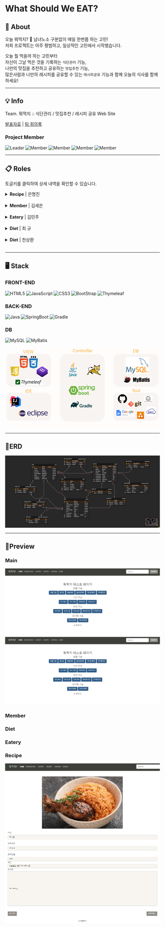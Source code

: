 # What Should We EAT?
    
## 🔎 About   

오늘 뭐먹지? 🤔 남녀노소 구분없이 매일 한번쯤 하는 고민!   
저희 프로젝트는 아주 평범하고, 일상적인 고민에서 시작했습니다.   

오늘 뭘 먹을까 하는 고민부터    
자신이 그날 먹은 것을 기록하는 ```식단관리``` 기능,   
 나만의 맛집을 추천하고 공유하는 ```맛집추천``` 기능,    
 많은사람과 나만의 레시피를 공유할 수 있는 ```레시피공유``` 기능과 함께 오늘의 식사를 함께하세요!   

-----------------------------------------------------------
## 💡 Info   
Team. 뭐먹지 :: 식단관리 / 맛집추천 / 레시피 공유 Web Site

[발표자료](https://github.com/bit-eat/eatingday/blob/main/files/%EC%B5%9C%EC%A2%85%20%EB%B0%9C%ED%91%9C.pdf) | [팀 회의록](https://docs.google.com/spreadsheets/d/1LeM_IagiekV9kY9VN-xtP1_7qThGiwvBIRPWcRB2h9A/edit?usp=sharing)

### Project Member 
![Leader](https://img.shields.io/badge/Leader-%EC%9D%80%EB%AA%85%EC%A7%84-green.svg?style=flat)
![Member](https://img.shields.io/badge/Member-%EA%B9%80%EC%84%B8%EC%9D%80-yellow.svg?style=flat)
![Member](https://img.shields.io/badge/Member-%EA%B9%80%EB%AF%BC%EC%A3%BC-ff69b4.svg?style=flat)
![Member](https://img.shields.io/badge/Member-%EC%B5%9C%20%EA%B7%9C-violet.svg?style=flat)
![Member](https://img.shields.io/badge/Member-%EC%B2%9C%EC%83%81%ED%99%98-blue.svg?style=flat)   

------------------------------------------------------------
## 📋 Roles
토글키를 클릭하여 상세 내역을 확인할 수 있습니다.

<details>
<summary><b>Recipe</b> | 은명진 </summary>
<div markdown="1">
<a href ="https://github.com/devLayla"> <img src="https://img.shields.io/badge/GitHub-%EC%9D%80%EB%AA%85%EC%A7%84-green.svg?style=flat-square"></a> <br>
<h3>Contributions</h3>
<ul>
<li>아이디어 기획 / 제안</li>
<li>일정관리 / 간트차트 작성</li>
<li>클래스 다이어그램 / 시퀀스 다이어그램 / UI스토리보드 작성</li>
<li>ERD 작성</li>
<li>레시피 관련 기능 - CRUD기능</li>
<li>레시피 즐겨찾기 - 검색기능</li>
<li>레시피 태그별 검색</li>
</ul>
</div>
</details><br>

<details>
<summary><b>Member</b> | 김세은 </summary>
<div markdown="1">
<a href ="https://github.com/seeun0724"> <img src="https://img.shields.io/badge/GitHub-%EA%B9%80%EC%84%B8%EC%9D%80-yellow.svg?style=flat-square"></a> <br>
<h3>Contributions</h3>
<ul>
<li>아이디어 기획 / 제안</li>
<li>클래스 다이어그램 / 시퀀스 다이어그램 / UI스토리보드 작성</li>
<li>멤버/어드민 관련 기능 - CRUD기능</li>
<li>HttpSession을 통한 로그인 유지</li>
</ul>
</div>
</details><br>

<details>
<summary><b>Eatery</b> | 김민주 </summary>
<div markdown="1">
<a href ="https://github.com/minju8134"> <img src="https://img.shields.io/badge/Eatery-%EA%B9%80%EB%AF%BC%EC%A3%BC-ff69b4.svg?style=flat-square"></a> <br>
<h3>Contributions</h3>
<ul>
<li>아이디어 기획 / 제안</li>
<li>클래스 다이어그램 / 시퀀스 다이어그램 / UI스토리보드 작성</li>
<li>유즈케이스 다이어그램 작성</li>
<li>음식점 관련 기능 - CRUD기능</li>
<li>음식점 즐겨찾기 - 검색기능</li>
</ul>
</div>
</details> <br>

<details>
<summary><b>Diet</b> | 최 규 </summary>
<div markdown="1">
<a href ="https://github.com/kyuchoi1231"> <img src="https://img.shields.io/badge/Diet-%EC%B5%9C%20%EA%B7%9C-violet.svg?style=flat-square"></a> <br>
<h3>Contributions</h3>
<ul>
<li>아이디어 기획 / 제안</li>
<li>클래스 다이어그램 / 시퀀스 다이어그램 / UI스토리보드 작성</li>
<li>식단 관련 기능 - CRUD기능</li>
<li>식단 추천기능 - API사용</li>
</ul>
</div>
</details><br>

<details>
<summary><b>Diet</b> | 천상환 </summary>
<div markdown="1">
<a href ="https://github.com/MtDeodeok"> <img src="https://img.shields.io/badge/Diet-%EC%B2%9C%EC%83%81%ED%99%98-blue.svg?style=flat-square"></a> <br>
<h3>Contributions</h3>
<ul>
<li>아이디어 기획 / 제안</li>
<li>클래스 다이어그램 / 시퀀스 다이어그램 / UI스토리보드 작성</li>
<li>회의록 작성</li>
<li>식단 관련 기능 - CRUD기능</li>
<li>식단 추천기능 - API사용</li>
<li>음식점 즐겨찾기 - 검색기능</li>
<li>HttpSession을 통한 로그인 유지</li>
</ul>
</div>
</details><br>

------------------------------------------------------------
## 🖥️ Stack
### FRONT-END
![HTML5](https://img.shields.io/badge/View-HTML-orange?style=flat-square&logo=HTML5)
![JavaScript](https://img.shields.io/badge/View-JavaScript-yellow?style=flat-square&logo=javascript)
![CSS3](https://img.shields.io/badge/View-CSS3-blue?style=flat-square&logo=CSS3) 
![BootStrap](https://img.shields.io/badge/View-Bootstrap-7952B3?style=flat-square&logo=Bootstrap) 
![Thymeleaf](https://img.shields.io/badge/View-Thymeleaf-006009?style=flat-square&logo=Thymeleaf) 

### BACK-END
![Java](https://img.shields.io/badge/Language-java-blue?style=flat-square&logo=java)
![SpringBoot](https://img.shields.io/badge/Framework-SpringBoot-green?style=flat-square&logo=SpringBoot)
![Gradle](https://img.shields.io/badge/BuildTool-Gradle-navy?style=flat-square&logo=Gradle)

### DB
![MySQL](https://img.shields.io/badge/Database-MySQL-blue?style=flat-square&logo=MySQL)
![MyBatis](https://img.shields.io/badge/ORM-MyBatis-black?style=flat-square)    

![Stack](https://github.com/bit-eat/eatingday/blob/main/img/stack.PNG)

-----------------------------------------------------------

## 🔅ERD
![ERD](https://github.com/bit-eat/eatingday/blob/main/img/erd.png)

-----------------------------------------------------------
## 📌Preview
### Main
![main](https://github.com/bit-eat/eatingday/blob/main/img/view0.PNG)
<img src="./img/view0.PNG" width="600px">
### Member

### Diet

### Eatery

### Recipe
![recipe](https://github.com/bit-eat/eatingday/blob/main/img/view5.PNG)